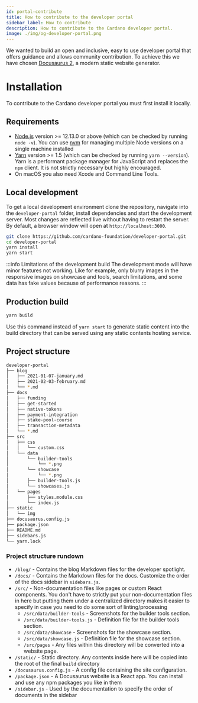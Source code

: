 ```yaml
---
id: portal-contribute
title: How to contribute to the developer portal
sidebar_label: How to contribute
description: How to contribute to the Cardano developer portal.
image: ./img/og-developer-portal.png
---
```


We wanted to build an open and inclusive, easy to use developer portal that offers guidance and allows community contribution. To achieve this we have chosen [Docusaurus 2](https://v2.docusaurus.io/), a modern static website generator.

# Installation

To contribute to the Cardano developer portal you must first install it locally.

## Requirements

- [Node.js](https://nodejs.org/en/download/) version >= 12.13.0 or above (which can be checked by running `node -v`). You can use [nvm](https://github.com/nvm-sh/nvm) for managing multiple Node versions on a single machine installed
- [Yarn](https://yarnpkg.com/en/) version >= 1.5 (which can be checked by running `yarn --version`). Yarn is a performant package manager for JavaScript and replaces the `npm` client. It is not strictly necessary but highly encouraged.
- On macOS you also need Xcode and Command Line Tools.

## Local development
To get a local development environment clone the repository, navigate into the `developer-portal` folder, install dependencies and start the development server. Most changes are reflected live without having to restart the server. By default, a browser window will open at `http://localhost:3000`.

```sh
git clone https://github.com/cardano-foundation/developer-portal.git
cd developer-portal
yarn install
yarn start
```

:::info Limitations of the development build
The development mode will have minor features not working. Like for example, only blurry images in the responsive images on showcase and tools, search limitations, and some data has fake values because of performance reasons.
:::

## Production build
```sh
yarn build
```
Use this command instead of `yarn start` to generate static content into the build directory that can be served using any static contents hosting service.

## Project structure

```sh
developer-portal
├── blog
│   ├── 2021-01-07-january.md
│   ├── 2021-02-03-february.md
│   └── *.md
├── docs
│   ├── funding
│   ├── get-started
│   ├── native-tokens
│   ├── payment-integration
│   ├── stake-pool-course
│   ├── transaction-metadata
│   └── *.md
├── src
│   ├── css
│   │   └── custom.css
│   └── data
│       └── builder-tools
│           └── *.png
│       └── showcase
│           └── *.png
│       ├── builder-tools.js
│       └── showcases.js
│   └── pages
│       ├── styles.module.css
│       └── index.js
├── static
│   └── img
├── docusaurus.config.js
├── package.json
├── README.md
├── sidebars.js
└── yarn.lock
```

### Project structure rundown

- `/blog/` - Contains the blog Markdown files for the developer spotlight.
- `/docs/` - Contains the Markdown files for the docs. Customize the order of the docs sidebar in `sidebars.js`. 
- `/src/` - Non-documentation files like pages or custom React components. You don't have to strictly put your non-documentation files in here but putting them under a centralized directory makes it easier to specify in case you need to do some sort of linting/processing
    - `/src/data/builder-tools` - Screenshots for the builder tools section.
    - `/src/data/builder-tools.js` - Definition file for the builder tools section.
    - `/src/data/showcase` - Screenshots for the showcase section.
    - `/src/data/showcase.js` - Definition file for the showcase section.
    - `/src/pages` - Any files within this directory will be converted into a website page. 
- `/static/` - Static directory. Any contents inside here will be copied into the root of the final `build` directory
- `/docusaurus.config.js` - A config file containing the site configuration. 
- `/package.json` - A Docusaurus website is a React app. You can install and use any npm packages you like in them
- `/sidebar.js` - Used by the documentation to specify the order of documents in the sidebar

